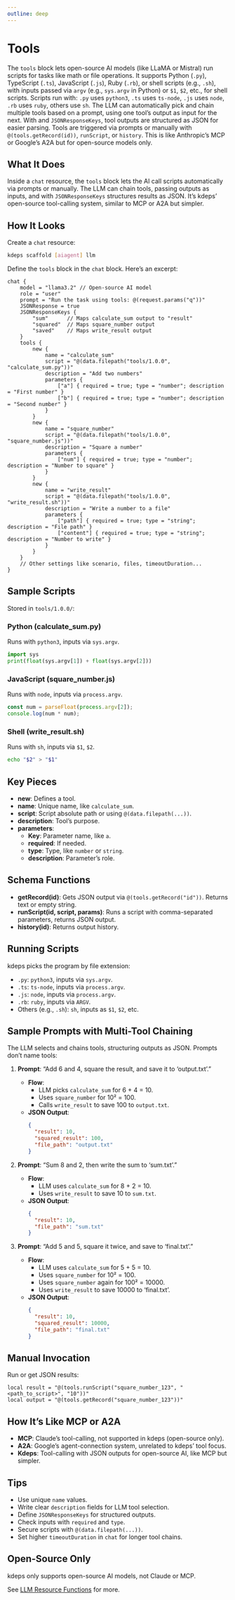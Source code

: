 ```yaml
---
outline: deep
---
```


# Tools

The `tools` block lets open-source AI models (like LLaMA or Mistral) run scripts for tasks like math or file
operations. It supports Python (`.py`), TypeScript (`.ts`), JavaScript (`.js`), Ruby (`.rb`), or shell scripts (e.g.,
`.sh`), with inputs passed via `argv` (e.g., `sys.argv` in Python) or `$1`, `$2`, etc., for shell scripts. Scripts run
with: `.py` uses `python3`, `.ts` uses `ts-node`, `.js` uses `node`, `.rb` uses `ruby`, others use `sh`. The LLM can
automatically pick and chain multiple tools based on a prompt, using one tool’s output as input for the next. With
and `JSONResponseKeys`, tool outputs are structured as JSON for easier parsing. Tools are triggered via prompts or
manually with `@(tools.getRecord(id))`, `runScript`, or `history`. This is like Anthropic’s MCP or Google’s A2A but for
open-source models only.


## What It Does

Inside a `chat` resource, the `tools` block lets the AI call scripts automatically via prompts or manually. The LLM can
chain tools, passing outputs as inputs, and with `JSONResponseKeys` structures results as JSON. It’s kdeps’ open-source
tool-calling system, similar to MCP or A2A but simpler.

## How It Looks

Create a `chat` resource:

```bash
kdeps scaffold [aiagent] llm
```

Define the `tools` block in the `chat` block. Here’s an excerpt:

```apl
chat {
    model = "llama3.2" // Open-source AI model
    role = "user"
    prompt = "Run the task using tools: @(request.params("q"))"
    JSONResponse = true
    JSONResponseKeys {
        "sum"      // Maps calculate_sum output to "result"
        "squared"  // Maps square_number output
        "saved"    // Maps write_result output
    }
    tools {
        new {
            name = "calculate_sum"
            script = "@(data.filepath("tools/1.0.0", "calculate_sum.py"))"
            description = "Add two numbers"
            parameters {
                ["a"] { required = true; type = "number"; description = "First number" }
                ["b"] { required = true; type = "number"; description = "Second number" }
            }
        }
        new {
            name = "square_number"
            script = "@(data.filepath("tools/1.0.0", "square_number.js"))"
            description = "Square a number"
            parameters {
                ["num"] { required = true; type = "number"; description = "Number to square" }
            }
        }
        new {
            name = "write_result"
            script = "@(data.filepath("tools/1.0.0", "write_result.sh"))"
            description = "Write a number to a file"
            parameters {
                ["path"] { required = true; type = "string"; description = "File path" }
                ["content"] { required = true; type = "string"; description = "Number to write" }
            }
        }
    }
    // Other settings like scenario, files, timeoutDuration...
}
```

## Sample Scripts

Stored in `tools/1.0.0/`:

### Python (calculate_sum.py)
Runs with `python3`, inputs via `sys.argv`.
```python
import sys
print(float(sys.argv[1]) + float(sys.argv[2]))
```

### JavaScript (square_number.js)
Runs with `node`, inputs via `process.argv`.
```javascript
const num = parseFloat(process.argv[2]);
console.log(num * num);
```

### Shell (write_result.sh)
Runs with `sh`, inputs via `$1`, `$2`.
```bash
echo "$2" > "$1"
```

## Key Pieces

- **new**: Defines a tool.
- **name**: Unique name, like `calculate_sum`.
- **script**: Script absolute path or using `@(data.filepath(...))`.
- **description**: Tool’s purpose.
- **parameters**:
  - **Key**: Parameter name, like `a`.
  - **required**: If needed.
  - **type**: Type, like `number` or `string`.
  - **description**: Parameter’s role.

## Schema Functions

- **getRecord(id)**: Gets JSON output via `@(tools.getRecord("id"))`. Returns text or empty string.
- **runScript(id, script, params)**: Runs a script with comma-separated parameters, returns JSON output.
- **history(id)**: Returns output history.

## Running Scripts

kdeps picks the program by file extension:
- `.py`: `python3`, inputs via `sys.argv`.
- `.ts`: `ts-node`, inputs via `process.argv`.
- `.js`: `node`, inputs via `process.argv`.
- `.rb`: `ruby`, inputs via `ARGV`.
- Others (e.g., `.sh`): `sh`, inputs as `$1`, `$2`, etc.

## Sample Prompts with Multi-Tool Chaining

The LLM selects and chains tools, structuring outputs as JSON. Prompts don’t name tools:

1. **Prompt**: “Add 6 and 4, square the result, and save it to ‘output.txt’.”
   - **Flow**:
     - LLM picks `calculate_sum` for 6 + 4 = 10.
     - Uses `square_number` for 10² = 100.
     - Calls `write_result` to save 100 to `output.txt`.
   - **JSON Output**:
     ```json
     {
       "result": 10,
       "squared_result": 100,
       "file_path": "output.txt"
     }
     ```

2. **Prompt**: “Sum 8 and 2, then write the sum to ‘sum.txt’.”
   - **Flow**:
     - LLM uses `calculate_sum` for 8 + 2 = 10.
     - Uses `write_result` to save 10 to `sum.txt`.
   - **JSON Output**:
     ```json
     {
       "result": 10,
       "file_path": "sum.txt"
     }
     ```

3. **Prompt**: “Add 5 and 5, square it twice, and save to ‘final.txt’.”
   - **Flow**:
     - LLM uses `calculate_sum` for 5 + 5 = 10.
     - Uses `square_number` for 10² = 100.
     - Uses `square_number` again for 100² = 10000.
     - Uses `write_result` to save 10000 to ‘final.txt’.
   - **JSON Output**:
     ```json
     {
       "result": 10,
       "squared_result": 10000,
       "file_path": "final.txt"
     }
     ```

## Manual Invocation

Run or get JSON results:
```apl
local result = "@(tools.runScript("square_number_123", "<path_to_script>", "10"))"
local output = "@(tools.getRecord("square_number_123"))"
```

## How It’s Like MCP or A2A

- **MCP**: Claude’s tool-calling, not supported in kdeps (open-source only).
- **A2A**: Google’s agent-connection system, unrelated to kdeps’ tool focus.
- **Kdeps**: Tool-calling with JSON outputs for open-source AI, like MCP but simpler.

## Tips

- Use unique `name` values.
- Write clear `description` fields for LLM tool selection.
- Define `JSONResponseKeys` for structured outputs.
- Check inputs with `required` and `type`.
- Secure scripts with `@(data.filepath(...))`.
- Set higher `timeoutDuration` in `chat` for longer tool chains.

## Open-Source Only

kdeps only supports open-source AI models, not Claude or MCP.

See [LLM Resource Functions](../resources/functions.md#llm-resource-functions) for more.
